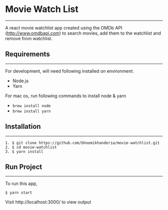 # Movie Watch List

---

A react movie watchlist app created using the OMDb API (http://www.omdbapi.com) to search movies, add them to the watchlist and remove from watchlist.

## Requirements

---

For development, will need following installed on environment.

- Node.js
- Yarn

For mac os, run following commands to install node & yarn

- `brew install node`
- `brew install yarn`

## Installation

---

```
1. $ git clone https://github.com/bhoomikhanderia/movie-watchlist.git
2. $ cd movie-watchlist
3. $ yarn install
```

## Run Project

---

To run this app,

```
$ yarn start
```

Visit http://localhost:3000/ to view output
